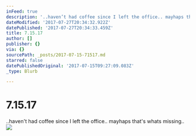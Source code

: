 ```yaml
---
inFeed: true
description: '..haven’t had coffee since I left the office.. mayhaps that''s whats missing.. '
dateModified: '2017-07-27T20:34:32.922Z'
datePublished: '2017-07-27T20:34:33.459Z'
title: 7.15.17
author: []
publisher: {}
via: {}
sourcePath: _posts/2017-07-15-71517.md
starred: false
datePublishedOriginal: '2017-07-15T09:27:09.083Z'
_type: Blurb

---
```

# 7.15.17

..haven't had coffee since I left the office.. mayhaps that's whats missing.. ![](https://the-grid-user-content.s3-us-west-2.amazonaws.com/7c6e25d5-12c9-4972-9934-ece2422d85fc.png)